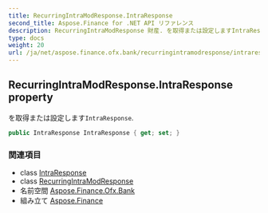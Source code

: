 ```yaml
---
title: RecurringIntraModResponse.IntraResponse
second_title: Aspose.Finance for .NET API リファレンス
description: RecurringIntraModResponse 財産. を取得または設定しますIntraResponse.
type: docs
weight: 20
url: /ja/net/aspose.finance.ofx.bank/recurringintramodresponse/intraresponse/
---
```

## RecurringIntraModResponse.IntraResponse property

を取得または設定します`IntraResponse`.

```csharp
public IntraResponse IntraResponse { get; set; }
```

### 関連項目

* class [IntraResponse](../../intraresponse/)
* class [RecurringIntraModResponse](../)
* 名前空間 [Aspose.Finance.Ofx.Bank](../../recurringintramodresponse/)
* 組み立て [Aspose.Finance](../../../)


